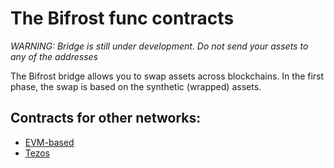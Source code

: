 # The Bifrost func contracts

_WARNING: Bridge is still under development. Do not send your assets to any of the addresses_

The Bifrost bridge allows you to swap assets across blockchains. In the first phase, the swap is based on the synthetic (wrapped) assets.

## Contracts for other networks:

-   [EVM-based](https://github.com/bifrost-defi/bifrost-solidity-contracts)
-   [Tezos](https://github.com/bifrost-defi/bifrost-tzs-contracts)
